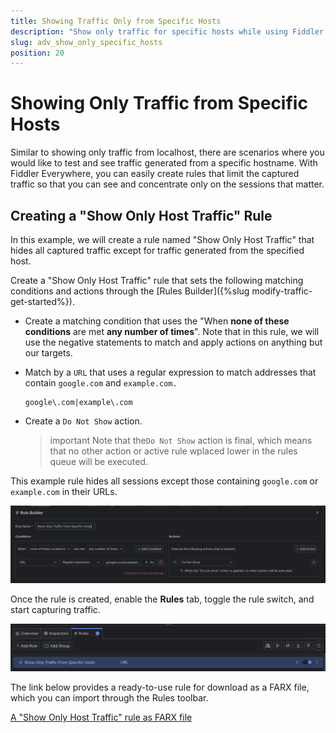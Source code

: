```yaml
---
title: Showing Traffic Only from Specific Hosts
description: "Show only traffic for specific hosts while using Fiddler's rules."
slug: adv_show_only_specific_hosts
position: 20
---
```


# Showing Only Traffic from Specific Hosts


Similar to showing only traffic from localhost, there are scenarios where you would like to test and see traffic generated from a specific hostname. With Fiddler Everywhere, you can easily create rules that limit the captured traffic so that you can see and concentrate only on the sessions that matter.


## Creating a "Show Only Host Traffic" Rule

In this example, we will create a rule named "Show Only Host Traffic" that hides all captured traffic except for traffic generated from the specified host.

Create a "Show Only Host Traffic" rule that sets the following matching conditions and actions through the [Rules Builder]({%slug modify-traffic-get-started%}).

- Create a matching condition that uses the "When **none of these conditions** are met **any number of times**". Note that in this rule, we will use the negative statements to match and apply actions on anything but our targets.

- Match by a `URL` that uses a regular expression to match addresses that contain `google.com` and  `example.com.`

    ```regex
    google\.com|example\.com
    ```

- Create a `Do Not Show` action.

    >important Note that the`Do Not Show` action is final, which means that no other action or active rule wplaced lower in the rules queue will be executed.

This example rule hides all sessions except those containing `google.com` or `example.com` in their URLs.

![Creating "Show Only Host Traffic" rule](../../images/advanced/adv-show-only-specific-hosts.png)

Once the rule is created, enable the **Rules** tab, toggle the rule switch, and start capturing traffic.

![Activating the "Show Only Host Traffic" rule](../../images/advanced/adv-show-only-specific-host-active.png)

The link below provides a ready-to-use rule for download as a FARX file, which you can import through the Rules toolbar.

[A "Show Only Host Traffic" rule as FARX file](https://github.com/telerik/fiddler-everywhere/rules/filters/show-only-specific-hosts)
 
 
